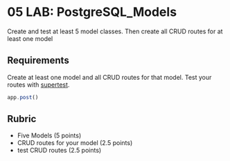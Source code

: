 # 05 LAB: PostgreSQL_Models

Create and test at least 5 model classes. Then create all CRUD routes for at least one model

## Requirements

Create at least one model and all CRUD routes for that model. Test your routes
with [supertest](https://github.com/visionmedia/supertest).

```js
app.post()
```

## Rubric

* Five Models (5 points)
* CRUD routes for your model (2.5 points)
* test CRUD routes (2.5 points)